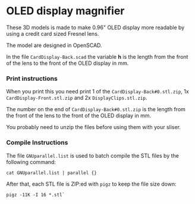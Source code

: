 # OLED display magnifier

These 3D models is made to make 0.96" OLED display more readable by using a credit card sized Fresnel lens.

The model are designed in OpenSCAD.

In the file `CardDisplay-Back.scad` the variable **h** is the length from the front of the lens to the front of the OLED display in mm.

### Print instructions

When you print this you need print 1 of the `CardDisplay-Back#0.stl.zip`, 1x `CardDisplay-Front.stl.zip` and 2x `DisplayClips.stl.zip`.

The number on the end of `CardDisplay-Back#0.stl.zip` is the length from the front of the lens to the front of the OLED display in mm.

You probably need to unzip the files before using them with your sliser.

### Compile Instructions

The file `GNUparallel.list` is used to batch compile the STL files by the following command:
```
cat GNUparallel.list | parallel {}
```
After that, each STL file is ZIP:ed with `pigz` to keep the file size down:
```
pigz -11K -I 16 *.stl`
```
